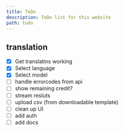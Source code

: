 ```yaml
---
title: ToDo
description: ToDo list for this website
path: todo
---
```


## translation

- [X] Get translatins working
- [X] Select language
- [X] Select model
- [ ] handle errorcodes from api
- [ ] show remaining credit?
- [ ] stream resluts
- [ ] upload csv (from downloadable template)
- [ ] clean up UI
- [ ] add auth
- [ ] add docs
